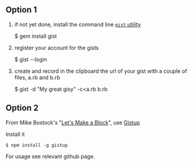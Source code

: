 ## Option 1 ##
1. if not yet done, install the command line [`gist` utility](http://defunkt.io/gist/)

	$ gem install gist

1. register your account for the gists

	$ gist --login

1. create and record in the clipboard the url of your gist with a couple of files, a.rb and b.rb

	$ gist -d "My great gisy" -c<a.rb b.rb


## Option 2 ##
From Mike Bostock's "[Let's Make a Block](http://bost.ocks.org/mike/block/)",
use [Gistup](https://github.com/mbostock/gistup)

Install it

	$ npm install -g gistup

For usage see relevant github page.